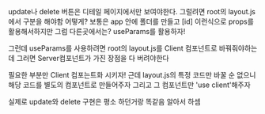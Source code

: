 update나 delete 버튼은 디테일 페이지에서만 보여야한다.
그럴려면 root의 layout.js에서 구분을 해야함
어떻게?
보통은 app 안에 폴더를 만들고 [id] 이런식으로 props를 활용해서하지만
그럼 다른곳에서는?
useParams를 활용하자!

그런데 useParams를 사용하려면 root의 layout.js를 Client 컴포넌트로 바꿔줘야하는데 그러면 Server컴포넌트가 가진 장점을 다 버려야한다

필요한 부분만 Client 컴포는트화 시키자!
근데 layout.js의 특정 코드만 바꿀 순 없으니 해당 코드를 별도의 컴포넌트로 만들어주자
그리고 그 컴포넌트만 'use client'해주자

실제로 update와 delete 구현은 평소 하던거랑 똑같음 알아서 하셈
